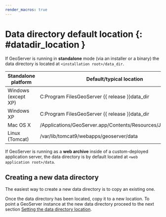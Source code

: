 ```yaml
---
render_macros: true
---
```


# Data directory default location {: #datadir_location }

If GeoServer is running in **standalone** mode (via an installer or a binary) the data directory is located at `<installation root>/data_dir`.

| Standalone platform | Default/typical location                                     |
|---------------------|--------------------------------------------------------------|
| Windows (except XP) | C:Program FilesGeoServer {{ release }}data_dir               |
| Windows XP          | C:Program FilesGeoServer {{ release }}data_dir               |
| Mac OS X            | /Applications/GeoServer.app/Contents/Resources/Java/data_dir |
| Linux (Tomcat)      | /var/lib/tomcat9/webapps/geoserver/data                      |

If GeoServer is running as a **web archive** inside of a custom-deployed application server, the data directory is by default located at `<web application root>/data`.

## Creating a new data directory

The easiest way to create a new data directory is to copy an existing one.

Once the data directory has been located, copy it to a new location. To point a GeoServer instance at the new data directory proceed to the next section [Setting the data directory location](setting.md).
